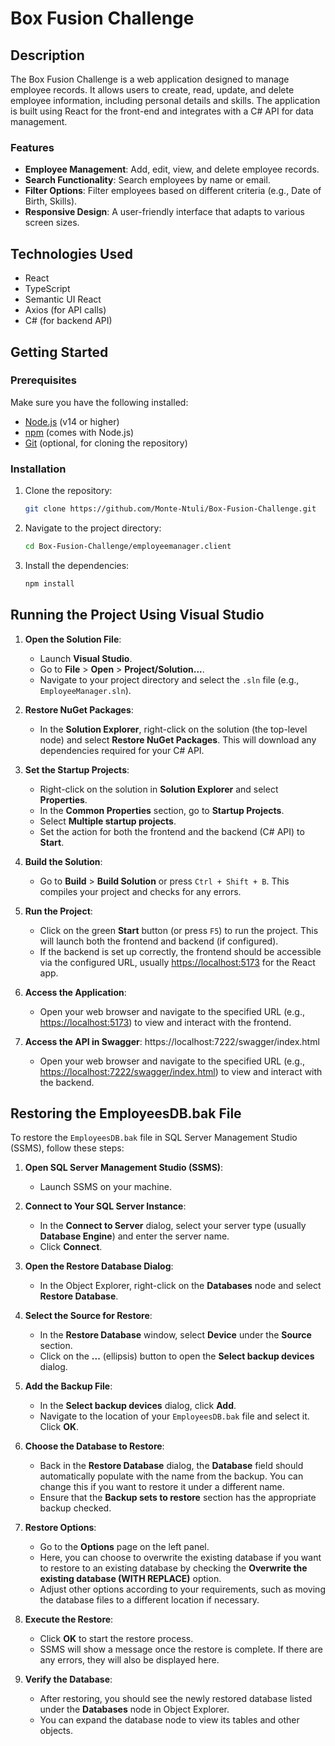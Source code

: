 # Box Fusion Challenge

## Description

The Box Fusion Challenge is a web application designed to manage employee records. 
It allows users to create, read, update, and delete employee information, including personal details and skills. 
The application is built using React for the front-end and integrates with a C# API for data management.

### Features

- **Employee Management**: Add, edit, view, and delete employee records.
- **Search Functionality**: Search employees by name or email.
- **Filter Options**: Filter employees based on different criteria (e.g., Date of Birth, Skills).
- **Responsive Design**: A user-friendly interface that adapts to various screen sizes.

## Technologies Used

- React
- TypeScript
- Semantic UI React
- Axios (for API calls)
- C# (for backend API)

## Getting Started

### Prerequisites

Make sure you have the following installed:

- [Node.js](https://nodejs.org/) (v14 or higher)
- [npm](https://www.npmjs.com/) (comes with Node.js)
- [Git](https://git-scm.com/) (optional, for cloning the repository)

### Installation

1. Clone the repository:

   ```bash
   git clone https://github.com/Monte-Ntuli/Box-Fusion-Challenge.git

2. Navigate to the project directory:
   
   ```bash
   cd Box-Fusion-Challenge/employeemanager.client

4. Install the dependencies:

   ```bash
   npm install


## Running the Project Using Visual Studio

1. **Open the Solution File**:
   - Launch **Visual Studio**.
   - Go to **File** > **Open** > **Project/Solution...**.
   - Navigate to your project directory and select the `.sln` file (e.g., `EmployeeManager.sln`).

2. **Restore NuGet Packages**:
   - In the **Solution Explorer**, right-click on the solution (the top-level node) and select **Restore NuGet Packages**. This will download any dependencies required for your C# API.

3. **Set the Startup Projects**:
   - Right-click on the solution in **Solution Explorer** and select **Properties**.
   - In the **Common Properties** section, go to **Startup Projects**.
   - Select **Multiple startup projects**.
   - Set the action for both the frontend and the backend (C# API) to **Start**.

4. **Build the Solution**:
   - Go to **Build** > **Build Solution** or press `Ctrl + Shift + B`. This compiles your project and checks for any errors.

5. **Run the Project**:
   - Click on the green **Start** button (or press `F5`) to run the project. This will launch both the frontend and backend (if configured).
   - If the backend is set up correctly, the frontend should be accessible via the configured URL, usually [https://localhost:5173](http://localhost:5173) for the React app.

6. **Access the Application**:
   - Open your web browser and navigate to the specified URL (e.g., [https://localhost:5173](https://localhost:5173)) to view and interact with the frontend.

7. **Access the API in Swagger**: https://localhost:7222/swagger/index.html
   - Open your web browser and navigate to the specified URL (e.g., [https://localhost:7222/swagger/index.html](https://localhost:7222/swagger/inddex.html)) to view and interact with the backend.
  

## Restoring the EmployeesDB.bak File

To restore the `EmployeesDB.bak` file in SQL Server Management Studio (SSMS), follow these steps:

1. **Open SQL Server Management Studio (SSMS)**:
   - Launch SSMS on your machine.

2. **Connect to Your SQL Server Instance**:
   - In the **Connect to Server** dialog, select your server type (usually **Database Engine**) and enter the server name.
   - Click **Connect**.

3. **Open the Restore Database Dialog**:
   - In the Object Explorer, right-click on the **Databases** node and select **Restore Database**.

4. **Select the Source for Restore**:
   - In the **Restore Database** window, select **Device** under the **Source** section.
   - Click on the **...** (ellipsis) button to open the **Select backup devices** dialog.

5. **Add the Backup File**:
   - In the **Select backup devices** dialog, click **Add**.
   - Navigate to the location of your `EmployeesDB.bak` file and select it. Click **OK**.

6. **Choose the Database to Restore**:
   - Back in the **Restore Database** dialog, the **Database** field should automatically populate with the name from the backup. You can change this if you want to restore it under a different name.
   - Ensure that the **Backup sets to restore** section has the appropriate backup checked.

7. **Restore Options**:
   - Go to the **Options** page on the left panel.
   - Here, you can choose to overwrite the existing database if you want to restore to an existing database by checking the **Overwrite the existing database (WITH REPLACE)** option.
   - Adjust other options according to your requirements, such as moving the database files to a different location if necessary.

8. **Execute the Restore**:
   - Click **OK** to start the restore process.
   - SSMS will show a message once the restore is complete. If there are any errors, they will also be displayed here.

9. **Verify the Database**:
   - After restoring, you should see the newly restored database listed under the **Databases** node in Object Explorer.
   - You can expand the database node to view its tables and other objects.

